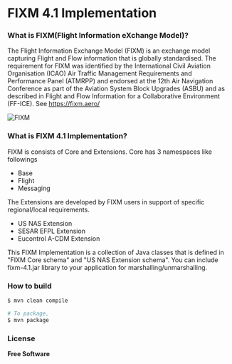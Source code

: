 # FIXM 4.1 Implementation
### What is FIXM(Flight Information eXchange Model)?
The Flight Information Exchange Model (FIXM) is an exchange model capturing Flight and Flow information that is globally standardised. The requirement for FIXM was identified by the International Civil Aviation Organisation (ICAO) Air Traffic Management Requirements and Performance Panel (ATMRPP) and endorsed at the 12th Air Navigation Conference as part of the Aviation System Block Upgrades (ASBU) and as described in Flight and Flow Information for a Collaborative Environment (FF-ICE).
See https://fixm.aero/

![FIXM](https://fixm.aero/images/fixm_as_ffice_enabler.png "fixm")

### What is FIXM 4.1 Implementation?
FIXM is consists of Core and Extensions. Core has 3 namespaces like followings 
  - Base
  - Flight
  - Messaging
  
The Extensions are developed by FIXM users in support of specific regional/local requirements.
 
  - US NAS Extension
  - SESAR EFPL Extension
  - Eucontrol A-CDM Extension

This FIXM Implementation is a collection of Java classes that is defined in "FIXM Core schema" and "US NAS Extension schema". You can include fixm-4.1.jar library to your application for marshalling/unmarshalling.

### How to build

```sh
$ mvn clean compile

# To package, 
$ mvn package
```

### License

**Free Software**

